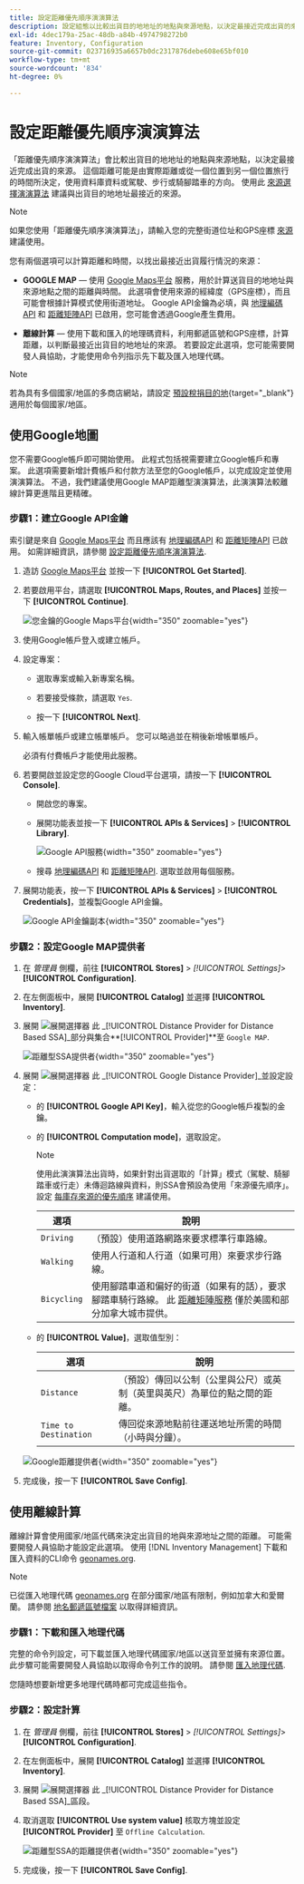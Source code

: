 ```yaml
---
title: 設定距離優先順序演演算法
description: 設定組態以比較出貨目的地地址的地點與來源地點，以決定最接近完成出貨的來源。
exl-id: 4dec179a-25ac-48db-a84b-4974798272b0
feature: Inventory, Configuration
source-git-commit: 023716935a6657b0dc2317876debe608e65bf010
workflow-type: tm+mt
source-wordcount: '834'
ht-degree: 0%

---
```


# 設定距離優先順序演演算法

「距離優先順序演演算法」會比較出貨目的地地址的地點與來源地點，以決定最接近完成出貨的來源。 這個距離可能是由實際距離或從一個位置到另一個位置旅行的時間所決定，使用資料庫資料或駕駛、步行或騎腳踏車的方向。 使用此 [來源選擇演演算法](selection-reservations.md) 建議與出貨目的地地址最接近的來源。

>[!NOTE]
>
>如果您使用「距離優先順序演演算法」，請輸入您的完整街道位址和GPS座標 [來源](sources-add.md) 建議使用。

您有兩個選項可以計算距離和時間，以找出最接近出貨履行情況的來源：

- **GOOGLE MAP**  — 使用 [Google Maps平台][1] 服務，用於計算送貨目的地地址與來源地點之間的距離與時間。 此選項會使用來源的經緯度（GPS座標），而且可能會根據計算模式使用街道地址。 Google API金鑰為必填，與 [地理編碼API][2] 和 [距離矩陣API][3] 已啟用，您可能會透過Google產生費用。

- **離線計算**  — 使用下載和匯入的地理碼資料，利用郵遞區號和GPS座標，計算距離，以判斷最接近出貨目的地地址的來源。 若要設定此選項，您可能需要開發人員協助，才能使用命令列指示先下載及匯入地理代碼。

>[!NOTE]
>
>若為具有多個國家/地區的多商店網站，請設定 [預設稅捐目的地](../stores-purchase/tax-class.md#default-tax-destination){target="_blank"} 適用於每個國家/地區。

## 使用Google地圖

您不需要Google帳戶即可開始使用。 此程式包括視需要建立Google帳戶和專案。 此選項需要新增計費帳戶和付款方法至您的Google帳戶，以完成設定並使用演演算法。
不過，我們建議使用Google MAP距離型演演算法，此演演算法較離線計算更進階且更精確。

### 步驟1：建立Google API金鑰

索引鍵是來自 [Google Maps平台][1] 而且應該有 [地理編碼API][2] 和 [距離矩陣API][3] 已啟用。 如需詳細資訊，請參閱 [設定距離優先順序演演算法](distance-priority-algorithm.md).

1. 造訪 [Google Maps平台][1] 並按一下 **[!UICONTROL Get Started]**.

1. 若要啟用平台，請選取 **[!UICONTROL Maps, Routes, and Places]** 並按一下 **[!UICONTROL Continue]**.

   ![您金鑰的Google Maps平台](assets/inventory-google-key1.png){width="350" zoomable="yes"}

1. 使用Google帳戶登入或建立帳戶。

1. 設定專案：

   - 選取專案或輸入新專案名稱。

   - 若要接受條款，請選取 `Yes`.

   - 按一下 **[!UICONTROL Next]**.

1. 輸入帳單帳戶或建立帳單帳戶。 您可以略過並在稍後新增帳單帳戶。

   必須有付費帳戶才能使用此服務。

1. 若要開啟並設定您的Google Cloud平台選項，請按一下 **[!UICONTROL Console]**.

   - 開啟您的專案。

   - 展開功能表並按一下 **[!UICONTROL APIs & Services]** > **[!UICONTROL Library]**.

     ![Google API服務](assets/inventory-google-key2.png){width="350" zoomable="yes"}

   - 搜尋 [地理編碼API][2] 和 [距離矩陣API][3]. 選取並啟用每個服務。

1. 展開功能表，按一下 **[!UICONTROL APIs & Services]** > **[!UICONTROL Credentials]**，並複製Google API金鑰。

   ![Google API金鑰副本](assets/inventory-google-key3.png){width="350" zoomable="yes"}

### 步驟2：設定Google MAP提供者

1. 在 _管理員_ 側欄，前往 **[!UICONTROL Stores]** > _[!UICONTROL Settings]_>**[!UICONTROL Configuration]**.

1. 在左側面板中，展開 **[!UICONTROL Catalog]** 並選擇 **[!UICONTROL Inventory]**.

1. 展開 ![展開選擇器](../assets/icon-display-expand.png) 此 _[!UICONTROL Distance Provider for Distance Based SSA]_部分與集合&#x200B;**[!UICONTROL Provider]**至 `Google MAP`.

   ![距離型SSA提供者](assets/config-catalog-inventory-distance-provider.png){width="350" zoomable="yes"}

1. 展開 ![展開選擇器](../assets/icon-display-expand.png) 此 _[!UICONTROL Google Distance Provider]_並設定設定：

   - 的 **[!UICONTROL Google API Key]**，輸入從您的Google帳戶複製的金鑰。

   - 的 **[!UICONTROL Computation mode]**，選取設定。

     >[!NOTE]
     >
     >使用此演演算法出貨時，如果針對出貨選取的「計算」模式（駕駛、騎腳踏車或行走）未傳迴路線與資料，則SSA會預設為使用「來源優先順序」。 設定 [每庫存來源的優先順序](stocks-prioritize-sources.md) 建議使用。

     | 選項 | 說明 |
     | ----- | ----- |
     | `Driving` | （預設）使用道路網路來要求標準行車路線。 |
     | `Walking` | 使用人行道和人行道（如果可用）來要求步行路線。 |
     | `Bicycling` | 使用腳踏車道和偏好的街道（如果有的話），要求腳踏車騎行路線。 此 [距離矩陣服務][4] 僅於美國和部分加拿大城市提供。 |

   - 的 **[!UICONTROL Value]**，選取值型別：

     | 選項 | 說明 |
     | ----- | ----- |
     | `Distance` | （預設）傳回以公制（公里與公尺）或英制（英里與英尺）為單位的點之間的距離。 |
     | `Time to Destination` | 傳回從來源地點前往運送地址所需的時間（小時與分鐘）。 |

   ![Google距離提供者](assets/config-catalog-inventory-distance-provider-settings.png){width="350" zoomable="yes"}

1. 完成後，按一下 **[!UICONTROL Save Config]**.

## 使用離線計算

離線計算會使用國家/地區代碼來決定出貨目的地與來源地址之間的距離。 可能需要開發人員協助才能設定此選項。 使用 [!DNL Inventory Management] 下載和匯入資料的CLI命令 [geonames.org][5].

>[!NOTE]
>
>已從匯入地理代碼 [geonames.org][5] 在部分國家/地區有限制，例如加拿大和愛爾蘭。 請參閱 [地名郵遞區號檔案][6] 以取得詳細資訊。

### 步驟1：下載和匯入地理代碼

完整的命令列設定，可下載並匯入地理代碼國家/地區以送貨至並擁有來源位置。 此步驟可能需要開發人員協助以取得命令列工作的說明。 請參閱 [匯入地理代碼](cli.md#import-geocodes).

您隨時想要新增更多地理代碼時都可完成這些指令。

### 步驟2：設定計算

1. 在 _管理員_ 側欄，前往 **[!UICONTROL Stores]** > _[!UICONTROL Settings]_>**[!UICONTROL Configuration]**.

1. 在左側面板中，展開 **[!UICONTROL Catalog]** 並選擇 **[!UICONTROL Inventory]**.

1. 展開 ![展開選擇器](../assets/icon-display-expand.png) 此 _[!UICONTROL Distance Provider for Distance Based SSA]_區段。

1. 取消選取 **[!UICONTROL Use system value]** 核取方塊並設定 **[!UICONTROL Provider]** 至 `Offline Calculation`.

   ![距離型SSA的距離提供者](assets/inventory-distance-offline.png){width="350" zoomable="yes"}

1. 完成後，按一下 **[!UICONTROL Save Config]**.

[1]: https://cloud.google.com/maps-platform/
[2]: https://developers.google.com/maps/documentation/geocoding/start
[3]: https://developers.google.com/maps/documentation/distance-matrix/start
[4]: https://developers.google.com/maps/documentation/javascript/distancematrix#travel_modes
[5]: https://www.geonames.org/
[6]: https://download.geonames.org/export/zip/readme.txt
